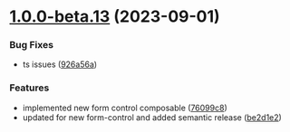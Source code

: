 # [1.0.0-beta.13](https://github.com/vue-interface/select-field/compare/v1.0.0-beta.12...v1.0.0-beta.13) (2023-09-01)


### Bug Fixes

* ts issues ([926a56a](https://github.com/vue-interface/select-field/commit/926a56a3de2c81b232e4183793c66de6d50de097))


### Features

* implemented new form control composable ([76099c8](https://github.com/vue-interface/select-field/commit/76099c837ad066e3d438ce8b7b6ff16600b555e0))
* updated for new form-control and added semantic release ([be2d1e2](https://github.com/vue-interface/select-field/commit/be2d1e20e7dda4b51e88a8f8e0e902ec0d36a656))
